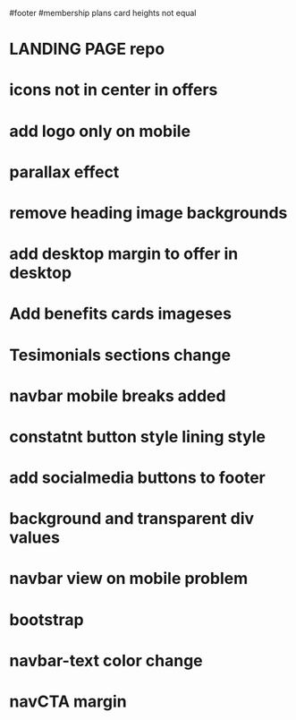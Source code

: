 #footer
#membership plans card heights not equal

# LANDING PAGE repo

# icons not in center in offers

# add logo only on mobile

# parallax effect

# remove heading image backgrounds

# add desktop margin to offer in desktop

# Add benefits cards imageses

# Tesimonials sections change

# navbar mobile breaks added

# constatnt button style lining style

# add socialmedia buttons to footer

# background and transparent div values

# navbar view on mobile problem

# bootstrap

# navbar-text color change

# navCTA margin
